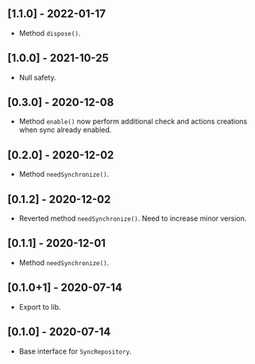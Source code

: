 ## [1.1.0] - 2022-01-17

* Method `dispose()`.

## [1.0.0] - 2021-10-25

* Null safety.

## [0.3.0] - 2020-12-08

* Method `enable()` now perform additional check and actions creations
when sync already enabled.

## [0.2.0] - 2020-12-02

* Method `needSynchronize()`.

## [0.1.2] - 2020-12-02

* Reverted method `needSynchronize()`. Need to increase minor version.

## [0.1.1] - 2020-12-01

* Method `needSynchronize()`.

## [0.1.0+1] - 2020-07-14

* Export to lib.

## [0.1.0] - 2020-07-14

* Base interface for `SyncRepository`.
